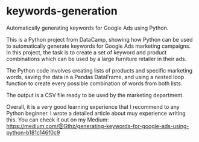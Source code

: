 # keywords-generation
Automatically generating keywords for Google Ads using Python.

This is a Python project from DataCamp, showing how Python can be used to automatically generate keywords for Google Ads marketing campaigns. In this project, the task is to create a set of keyword and product combinations which can be used by a large furniture retailer in their ads.

The Python code involves creating lists of products and specific marketing words, saving the data in a Pandas DataFrame, and using a nested loop function to  create every possible combination of words from both lists.

The output is a CSV file ready to be used by the marketing department.

Overall, it is a very good learning experience that I recommend to any Python beginner. I wrote a detailed article about muy experience writing this. You can check it out on my Medium: https://medium.com/@Gthz/generating-keywords-for-google-ads-using-python-b181c146f0c9
